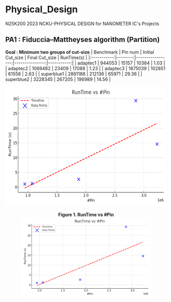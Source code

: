 # Physical_Design
N25K200 2023 NCKU-PHYSICAL DESIGN for NANOMETER IC's Projects

## PA1 : Fiduccia–Mattheyses algorithm (Partition)

**Goal : Minimum two groups of cut‐size**
| Benchmark   | Pin num | Initial Cut_size | Final Cut_size | RunTime(s) |
|:-----------:|--------:|-----------------:|---------------:|-----------:|
| adaptec1    |  944053 |           15157  |         10384  |      1.03  |
| adaptec2    | 1069482 |           23409  |         17088  |      1.23  |
| adaptec3    | 1875039 |          102851  |         61558  |      2.63  |
| superblue1  | 2861188 |          212136  |         65971  |     29.36  |
| superblue2  | 3228345 |          267205  |        196989  |     14.56  |

<img src="Project1_FM/runtime_vs_pin.png" width="600" height="375" />

<p align="center">
  <strong>Figure 1. RunTime vs #Pin</strong>
  <br>
  <img src="Project1_FM/runtime_vs_pin.png" alt="RunTime vs Pin" style="max-width: 80%; height: auto;" />
</p>
